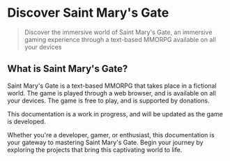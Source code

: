 # Discover Saint Mary's Gate

> Discover the immersive world of Saint Mary's Gate, an immersive gaming experience through a text-based MMORPG available on all your devices

## What is Saint Mary's Gate?

Saint Mary's Gate is a text-based MMORPG that takes place in a fictional world. The game is played through a web browser, and is available on all your devices. The game is free to play, and is supported by donations.

This documentation is a work in progress, and will be updated as the game is developed.

<note>
Whether you're a developer, gamer, or enthusiast, this documentation is your gateway to mastering Saint Mary's Gate. Begin your journey by exploring the projects that bring this captivating world to life.
</note>